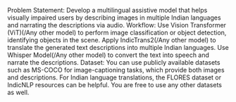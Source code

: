 Problem Statement: Develop a multilingual assistive model that helps visually impaired users by describing images in multiple Indian languages and narrating the descriptions via audio.
Workflow:
Use Vision Transformer (ViT)(/Any other model) to perform image classification or object detection, identifying objects in the scene.
Apply IndicTrans2(/Any other model) to translate the generated text descriptions into multiple Indian languages.
Use Whisper Model(/Any other model) to convert the text into speech and narrate the descriptions.
Dataset: You can use publicly available datasets such as MS-COCO for image-captioning tasks, which provide both images and descriptions. For Indian language translations, the FLORES dataset or IndicNLP resources can be helpful.
You are free to use any other datasets as well.
